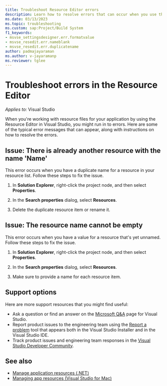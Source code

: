 ```yaml
---
title: Troubleshoot Resource Editor errors
description: Learn how to resolve errors that can occur when you use the Resource Editor. 
ms.date: 03/13/2023
ms.topic: troubleshooting
ms.custom: sap:Project/Build System
f1_keywords:
- msvse_settingsdesigner.err.formatvalue
- msvse_resedit.err.nameblank
- msvse_resedit.err.duplicatename
author: padmajayaraman
ms.author: v-jayaramanp
ms.reviewer: tglee
---
```

# Troubleshoot errors in the Resource Editor

 _Applies to:_&nbsp;Visual Studio

When you're working with resource files for your application by using the Resource Editor in Visual Studio, you might run in to errors. Here are some of the typical error messages that can appear, along with instructions on how to resolve the errors.

## Issue: There is already another resource with the name 'Name'

This error occurs when you have a duplicate name for a resource in your resource list. Follow these steps to fix the issue.

1. In **Solution Explorer**, right-click the project node, and then select **Properties**.

1. In the **Search properties** dialog, select **Resources**.

1. Delete the duplicate resource item or rename it.

## Issue: The resource name cannot be empty

This error occurs when you have a value for a resource that's yet unnamed. Follow these steps to fix the issue.

1. In **Solution Explorer**, right-click the project node, and then select **Properties**.

1. In the **Search properties** dialog, select **Resources**.

1. Make sure to provide a name for each resource item.

## Support options

Here are more support resources that you might find useful:

- Ask a question or find an answer on the [Microsoft Q&A](/answers/tags/176/vs) page for Visual Studio.
- Report product issues to the engineering team using the [Report a problem](/visualstudio/ide/how-to-report-a-problem-with-visual-studio) tool that appears both in the Visual Studio Installer and in the Visual Studio IDE.
- Track product issues and engineering team responses in the [Visual Studio Developer Community](https://aka.ms/feedback/suggest?space=8).

## See also

- [Manage application resources (.NET)](/visualstudio/ide/managing-application-resources-dotnet)
- [Managing app resources (Visual Studio for Mac)](/visualstudio/mac/managing-app-resources)
